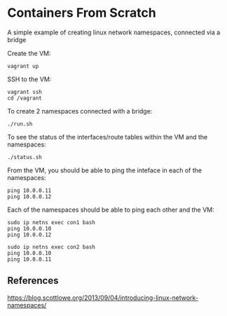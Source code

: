 # Containers From Scratch

A simple example of creating linux network namespaces, connected via a bridge

Create the VM:

```
vagrant up
```

SSH to the VM:

```
vagrant ssh
cd /vagrant
```

To create 2 namespaces connected with a bridge:

```
./run.sh
```

To see the status of the interfaces/route tables within the VM and the namespaces:

```
./status.sh
```

From the VM, you should be able to ping the inteface in each of the namespaces:

```
ping 10.0.0.11
ping 10.0.0.12
```

Each of the namespaces should be able to ping each other and the VM:

```
sudo ip netns exec con1 bash
ping 10.0.0.10
ping 10.0.0.12
```

```
sudo ip netns exec con2 bash
ping 10.0.0.10
ping 10.0.0.11
```

## References

https://blog.scottlowe.org/2013/09/04/introducing-linux-network-namespaces/
